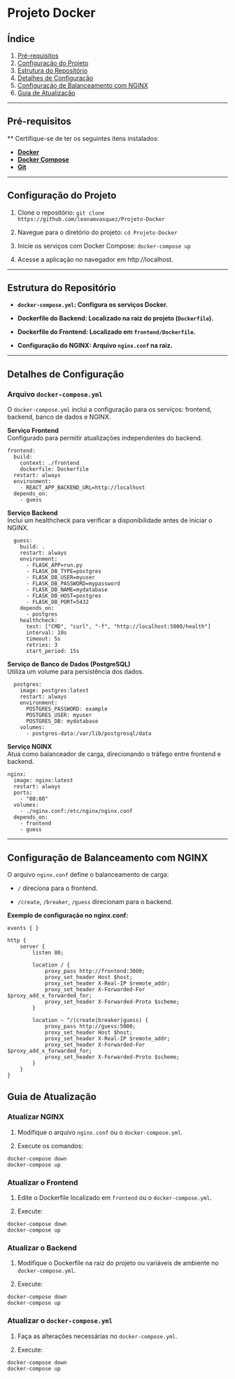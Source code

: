 # Projeto Docker

## Índice
1. [Pré-requisitos](#pré-requisitos)
2. [Configuração do Projeto](#configuração-do-projeto)
3. [Estrutura do Repositório](#estrutura-do-repositório)
4. [Detalhes de Configuração](#detalhes-de-configuração)
5. [Configuração de Balanceamento com NGINX](#configuração-de-balanceamento-com-nginx)
6. [Guia de Atualização](#guia-de-atualização)

---

## **Pré-requisitos**
**
Certifique-se de ter os seguintes itens instalados:
- **[Docker](https://docs.docker.com/engine/install/)**
- **[Docker Compose](https://docs.docker.com/compose/install/)**
- **[Git](https://git-scm.com/book/en/v2/Getting-Started-Installing-Git)**

---

## **Configuração do Projeto**

1. Clone o repositório:
   ``git clone https://github.com/leonamvasquez/Projeto-Docker``

2. Navegue para o diretório do projeto:
  ``cd Projeto-Docker``

3. Inicie os serviços com Docker Compose:
``docker-compose up``

4. Acesse a aplicação no navegador em http://localhost.

---

## **Estrutura do Repositório**

* **``docker-compose.yml``: Configura os serviços Docker.**

* **Dockerfile do Backend: Localizado na raiz do projeto (``Dockerfile``).**

* **Dockerfile do Frontend: Localizado em ``frontend/Dockerfile``.**

* **Configuração do NGINX: Arquivo ``nginx.conf`` na raiz.**

---

## **Detalhes de Configuração**

### Arquivo ``docker-compose.yml``

O ``docker-compose.yml`` inclui a configuração para os serviços: frontend, backend, banco de dados e NGINX.


**Serviço Frontend** <br>
Configurado para permitir atualizações independentes do backend.
````
frontend:
  build:
    context: ./frontend
    dockerfile: Dockerfile
  restart: always
  environment:
    - REACT_APP_BACKEND_URL=http://localhost
  depends_on:
    - guess
````

**Serviço Backend** <br>
Inclui um healthcheck para verificar a disponibilidade antes de iniciar o NGINX.
````
  guess:
    build: .
    restart: always
    environment:
      - FLASK_APP=run.py
      - FLASK_DB_TYPE=postgres
      - FLASK_DB_USER=myuser
      - FLASK_DB_PASSWORD=mypassword
      - FLASK_DB_NAME=mydatabase
      - FLASK_DB_HOST=postgres
      - FLASK_DB_PORT=5432
    depends_on:
      - postgres
    healthcheck:
      test: ["CMD", "curl", "-f", "http://localhost:5000/health"]
      interval: 10s
      timeout: 5s
      retries: 3
      start_period: 15s      
````

**Serviço de Banco de Dados (PostgreSQL)** <br>
Utiliza um volume para persistência dos dados.
````
  postgres:
    image: postgres:latest
    restart: always
    environment:
      POSTGRES_PASSWORD: example
      POSTGRES_USER: myuser
      POSTGRES_DB: mydatabase
    volumes:
      - postgres-data:/var/lib/postgresql/data

````
**Serviço NGINX** <br>
Atua como balanceador de carga, direcionando o tráfego entre frontend e backend.
````
nginx:
  image: nginx:latest
  restart: always
  ports:
    - "80:80"
  volumes:
    - ./nginx.conf:/etc/nginx/nginx.conf
  depends_on:
    - frontend
    - guess
````

---

## **Configuração de Balanceamento com NGINX**

O arquivo ``nginx.conf`` define o balanceamento de carga:

* ``/`` direciona para o frontend.

* ``/create``, ``/breaker``, ``/guess`` direcionam para o backend.

**Exemplo de configuração no nginx.conf:**

````
events { }

http {
    server {
        listen 80;

        location / {
            proxy_pass http://frontend:3000;
            proxy_set_header Host $host;
            proxy_set_header X-Real-IP $remote_addr;
            proxy_set_header X-Forwarded-For $proxy_add_x_forwarded_for;
            proxy_set_header X-Forwarded-Proto $scheme;
        }

        location ~ ^/(create|breaker|guess) {
            proxy_pass http://guess:5000;
            proxy_set_header Host $host;
            proxy_set_header X-Real-IP $remote_addr;
            proxy_set_header X-Forwarded-For $proxy_add_x_forwarded_for;
            proxy_set_header X-Forwarded-Proto $scheme;
        }
    }
}
````
## **Guia de Atualização**

### **Atualizar NGINX**

1. Modifique o arquivo ``nginx.conf`` ou o ``docker-compose.yml``.

2. Execute os comandos:
````
docker-compose down
docker-compose up
````

### **Atualizar o Frontend**

1. Edite o Dockerfile localizado em ``frontend`` ou o ``docker-compose.yml``.

2. Execute:
````
docker-compose down
docker-compose up
````

### **Atualizar o Backend**

1. Modifique o Dockerfile na raiz do projeto ou variáveis de ambiente no ``docker-compose.yml``.

2. Execute:
````
docker-compose down
docker-compose up
````

### **Atualizar o ``docker-compose.yml``**

1. Faça as alterações necessárias no ``docker-compose.yml``.

2. Execute:
````
docker-compose down
docker-compose up
````

